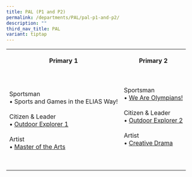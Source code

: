 ```yaml
---
title: PAL (P1 and P2)
permalink: /departments/PAL/pal-p1-and-p2/
description: ""
third_nav_title: PAL
variant: tiptap
---
```

<table style="minWidth: 50px">
<colgroup>
<col>
<col>
</colgroup>
<tbody>
<tr>
<th rowspan="1" colspan="1">
<p>Primary 1
<br>
<br>
</p>
</th>
<th rowspan="1" colspan="1">
<p>Primary 2
<br>
<br>
</p>
</th>
</tr>
<tr>
<td rowspan="1" colspan="1">
<p>Sportsman
<br>• Sports and Games in the ELIAS Way!
<br>
<br>Citizen &amp; Leader
<br>• <a href="https://staging.d3975mj8dcgb9n.amplifyapp.com/departments/PAL/outdoor-explorer-1/" rel="noopener noreferrer nofollow" target="_blank">Outdoor Explorer 1</a>
<br>
<br>Artist
<br>• <a href="https://staging.d3975mj8dcgb9n.amplifyapp.com/departments/PAL/master-of-the-arts/" rel="noopener noreferrer nofollow" target="_blank">Master of the Arts</a>
</p>
</td>
<td rowspan="1" colspan="1">
<p>Sportsman
<br>• <a href="https://staging.d3975mj8dcgb9n.amplifyapp.com/departments/PAL/we-are-olympians/" rel="noopener noreferrer nofollow" target="_blank">We Are Olympians!</a>
<br>
<br>Citizen &amp; Leader
<br>• <a href="https://staging.d3975mj8dcgb9n.amplifyapp.com/departments/PAL/outdoor-explorer-2/" rel="noopener noreferrer nofollow" target="_blank">Outdoor Explorer 2</a> 
<br>
<br>Artist
<br>• <a href="https://staging.d3975mj8dcgb9n.amplifyapp.com/departments/PAL/creative-drama/" rel="noopener noreferrer nofollow" target="_blank">Creative Drama</a>
<br>
<br>
</p>
</td>
</tr>
<tr>
<td rowspan="1" colspan="1">
<p></p>
</td>
<td rowspan="1" colspan="1">
<p></p>
</td>
</tr>
</tbody>
</table>
<p></p>
